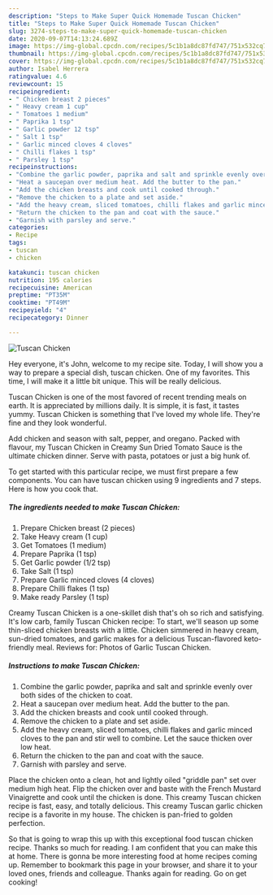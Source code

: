 ```yaml
---
description: "Steps to Make Super Quick Homemade Tuscan Chicken"
title: "Steps to Make Super Quick Homemade Tuscan Chicken"
slug: 3274-steps-to-make-super-quick-homemade-tuscan-chicken
date: 2020-09-07T14:13:24.689Z
image: https://img-global.cpcdn.com/recipes/5c1b1a8dc87fd747/751x532cq70/tuscan-chicken-recipe-main-photo.jpg
thumbnail: https://img-global.cpcdn.com/recipes/5c1b1a8dc87fd747/751x532cq70/tuscan-chicken-recipe-main-photo.jpg
cover: https://img-global.cpcdn.com/recipes/5c1b1a8dc87fd747/751x532cq70/tuscan-chicken-recipe-main-photo.jpg
author: Isabel Herrera
ratingvalue: 4.6
reviewcount: 15
recipeingredient:
- " Chicken breast 2 pieces"
- " Heavy cream 1 cup"
- " Tomatoes 1 medium"
- " Paprika 1 tsp"
- " Garlic powder 12 tsp"
- " Salt 1 tsp"
- " Garlic minced cloves 4 cloves"
- " Chilli flakes 1 tsp"
- " Parsley 1 tsp"
recipeinstructions:
- "Combine the garlic powder, paprika and salt and sprinkle evenly over both sides of the chicken to coat."
- "Heat a saucepan over medium heat. Add the butter to the pan."
- "Add the chicken breasts and cook until cooked through."
- "Remove the chicken to a plate and set aside."
- "Add the heavy cream, sliced tomatoes, chilli flakes and garlic minced cloves to the pan and stir well to combine. Let the sauce thicken over low heat."
- "Return the chicken to the pan and coat with the sauce."
- "Garnish with parsley and serve."
categories:
- Recipe
tags:
- tuscan
- chicken

katakunci: tuscan chicken 
nutrition: 195 calories
recipecuisine: American
preptime: "PT35M"
cooktime: "PT49M"
recipeyield: "4"
recipecategory: Dinner

---
```



![Tuscan Chicken](https://img-global.cpcdn.com/recipes/5c1b1a8dc87fd747/751x532cq70/tuscan-chicken-recipe-main-photo.jpg)

Hey everyone, it's John, welcome to my recipe site. Today, I will show you a way to prepare a special dish, tuscan chicken. One of my favorites. This time, I will make it a little bit unique. This will be really delicious.

Tuscan Chicken is one of the most favored of recent trending meals on earth. It is appreciated by millions daily. It is simple, it is fast, it tastes yummy. Tuscan Chicken is something that I've loved my whole life. They're fine and they look wonderful.

Add chicken and season with salt, pepper, and oregano. Packed with flavour, my Tuscan Chicken in Creamy Sun Dried Tomato Sauce is the ultimate chicken dinner. Serve with pasta, potatoes or just a big hunk of.


To get started with this particular recipe, we must first prepare a few components. You can have tuscan chicken using 9 ingredients and 7 steps. Here is how you cook that.

<!--inarticleads1-->

##### The ingredients needed to make Tuscan Chicken:

1. Prepare  Chicken breast (2 pieces)
1. Take  Heavy cream (1 cup)
1. Get  Tomatoes (1 medium)
1. Prepare  Paprika (1 tsp)
1. Get  Garlic powder (1/2 tsp)
1. Take  Salt (1 tsp)
1. Prepare  Garlic minced cloves (4 cloves)
1. Prepare  Chilli flakes (1 tsp)
1. Make ready  Parsley (1 tsp)


Creamy Tuscan Chicken is a one-skillet dish that&#39;s oh so rich and satisfying. It&#39;s low carb, family Tuscan Chicken recipe: To start, we&#39;ll season up some thin-sliced chicken breasts with a little. Chicken simmered in heavy cream, sun-dried tomatoes, and garlic makes for a delicious Tuscan-flavored keto-friendly meal. Reviews for: Photos of Garlic Tuscan Chicken. 

<!--inarticleads2-->

##### Instructions to make Tuscan Chicken:

1. Combine the garlic powder, paprika and salt and sprinkle evenly over both sides of the chicken to coat.
1. Heat a saucepan over medium heat. Add the butter to the pan.
1. Add the chicken breasts and cook until cooked through.
1. Remove the chicken to a plate and set aside.
1. Add the heavy cream, sliced tomatoes, chilli flakes and garlic minced cloves to the pan and stir well to combine. Let the sauce thicken over low heat.
1. Return the chicken to the pan and coat with the sauce.
1. Garnish with parsley and serve.


Place the chicken onto a clean, hot and lightly oiled &#34;griddle pan&#34; set over medium high heat. Flip the chicken over and baste with the French Mustard Vinaigrette and cook until the chicken is done. This creamy Tuscan chicken recipe is fast, easy, and totally delicious. This creamy Tuscan garlic chicken recipe is a favorite in my house. The chicken is pan-fried to golden perfection. 

So that is going to wrap this up with this exceptional food tuscan chicken recipe. Thanks so much for reading. I am confident that you can make this at home. There is gonna be more interesting food at home recipes coming up. Remember to bookmark this page in your browser, and share it to your loved ones, friends and colleague. Thanks again for reading. Go on get cooking!
